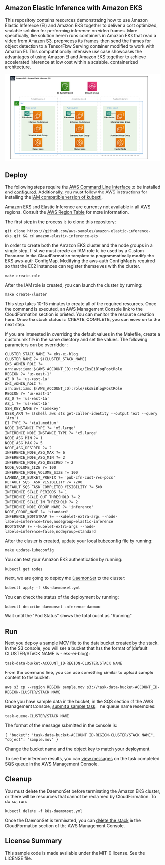 ## Amazon Elastic Inference with Amazon EKS

This repository contains resources demonstrating how to use Amazon Elastic Inference (EI) and Amazon EKS together to deliver a cost optimized, scalable solution for performing inference on video frames. More specifically, the solution herein runs containers in Amazon EKS that read a video from Amazon S3, preprocess its frames, then send the frames for object detection to a TensorFlow Serving container modified to work with Amazon EI. This computationally intensive use case showcases the advantages of using Amazon EI and Amazon EKS together to achieve accelerated inference at low cost within a scalable, containerized architecture.

![overview](images/overview.png)

## Deploy

The following steps require the [AWS Command Line Interface](https://aws.amazon.com/cli/) to be installed and [configured](https://docs.aws.amazon.com/cli/latest/userguide/cli-chap-configure.html). Additionally, you must follow the AWS instructions for installing the [IAM compatible version of kubectl](https://docs.aws.amazon.com/eks/latest/userguide/install-kubectl.html).

Amazon EKS and Elastic Inference are currently not available in all AWS regions. Consult the [AWS Region Table](https://aws.amazon.com/about-aws/global-infrastructure/regional-product-services/) for more information.

The first step in the process is to clone this repository:

```
git clone https://github.com/aws-samples/amazon-elastic-inference-eks.git && cd amazon-elastic-inference-eks
```

In order to create both the Amazon EKS cluster and the node groups in a single step, first we must create an IAM role to be used by a Custom Resource in the CloudFormation template to programmatically modify the EKS aws-auth ConfigMap. Modifying the aws-auth ConfigMap is required so that the EC2 instances can register themselves with the cluster.

```
make create-role
```

After the IAM role is created, you can launch the cluster by running:

```
make create-cluster
```

This step takes 10-15 minutes to create all of the required resources. Once the command is executed,
an AWS Management Console link to the CloudFormation section is printed. You can monitor the resource creation
here. Once the stack status is, CREATE_COMPLETE, you can move on to the next step.

If you are interested in overriding the default values in the Makefile, create a custom.mk file in the same directory and set the values. The following parameters can be overridden:

```
CLUSTER_STACK_NAME ?= eks-ei-blog
CLUSTER_NAME ?= $(CLUSTER_STACK_NAME)
EKS_ADMIN_ROLE ?= arn:aws:iam::$(AWS_ACCOUNT_ID):role/EksEiBlogPostRole
REGION ?= 'us-east-1'
AZ_0 ?= 'us-east-1a'
EKS_ADMIN_ROLE ?= arn:aws:iam::$(AWS_ACCOUNT_ID):role/EksEiBlogPostRole
REGION ?= 'us-east-1'
AZ_0 ?= 'us-east-1a'
AZ_1 ?= 'us-east-1b'
SSH_KEY_NAME ?= 'somekey'
USER_ARN ?= $(shell aws sts get-caller-identity --output text --query 'Arn')
EI_TYPE ?= 'eia1.medium'
NODE_INSTANCE_TYPE ?= 'm5.large'
INFERENCE_NODE_INSTANCE_TYPE ?= 'c5.large'
NODE_ASG_MIN ?= 1
NODE_ASG_MAX ?= 5
NODE_ASG_DESIRED ?= 2
INFERENCE_NODE_ASG_MAX ?= 6
INFERENCE_NODE_ASG_MIN ?= 2
INFERENCE_NODE_ASG_DESIRED ?= 2
NODE_VOLUME_SIZE ?= 100
INFERENCE_NODE_VOLUME_SIZE ?= 100
LAMBDA_CR_BUCKET_PREFIX ?= 'pub-cfn-cust-res-pocs'
DEFAULT_SQS_TASK_VISIBILITY ?= 7200
DEFAULT_SQS_TASK_COMPLETED_VISIBILITY ?= 500
INFERENCE_SCALE_PERIODS ?= 1
INFERENCE_SCALE_OUT_THRESHOLD ?= 2
INFERENCE_SCALE_IN_THRESHOLD ?= 2
INFERENCE_NODE_GROUP_NAME ?= 'inference'
NODE_GROUP_NAME ?= 'standard'
INFERENCE_BOOTSTRAP ?= --kubelet-extra-args --node-labels=inference=true,nodegroup=elastic-inference
BOOTSTRAP ?= --kubelet-extra-args --node-labels=inference=false,nodegroup=standard
```

After the cluster is created, update your local [kubeconfig](https://kubernetes.io/docs/tasks/access-application-cluster/configure-access-multiple-clusters/) file by running:

```
make update-kubeconfig
```

You can test your Amazon EKS authentication by running:

```
kubectl get nodes
```

Next, we are going to deploy the [DaemonSet](https://kubernetes.io/docs/concepts/workloads/controllers/daemonset/) to the cluster:

```
kubectl apply -f k8s-daemonset.yml
```

You can check the status of the deployment by running:

```
kubectl describe daemonset inference-daemon
```
Wait until the "Pod Status" shows the total oucnt as "Running"

## Run

Next you deploy a sample MOV file to the data bucket created by the stack. In the S3 console,
you will see a bucket that has the format of (default CLUSTER/STACK NAME is - eks-ei-blog):

```
task-data-bucket-ACCOUNT_ID-REGION-CLUSTER/STACK NAME
```

From the command line, you can use something similar to upload sample content to the bucket:

```
aws s3 cp --region REGION sample.mov s3://task-data-bucket-ACCOUNT_ID-REGION-CLUSTER/STACK NAME
```

Once you have sample data in the bucket, in the SQS section of the AWS Management Console, [submit a sample task](https://docs.aws.amazon.com/AWSSimpleQueueService/latest/SQSDeveloperGuide/sqs-send-message.html). The queue name resembles:

```
task-queue-CLUSTER/STACK NAME
```

The format of the message submitted in the console is:


```
{ "bucket": "task-data-bucket-ACCOUNT_ID-REGION-CLUSTER/STACK NAME", "object": "sample.mov" }
```

Change the bucket name and the object key to match your deployment.

To see the inference results, you can [view messages](https://docs.aws.amazon.com/AWSSimpleQueueService/latest/SQSDeveloperGuide/sqs-receive-delete-message.html) on the task completed SQS queue in the AWS Management Console.


## Cleanup

You must delete the DaemonSet before terminating the Amazon EKS cluster, or there will be resources that cannot be
reclaimed by CloudFormation. To do so, run:

```
kubectl delete -f k8s-daemonset.yml
```

Once the DaemonSet is terminated, you can [delete the stack](https://docs.aws.amazon.com/AWSCloudFormation/latest/UserGuide/cfn-console-delete-stack.html) in the CloudFormation section of the AWS Management Console.

## License Summary

This sample code is made available under the MIT-0 license. See the LICENSE file.

